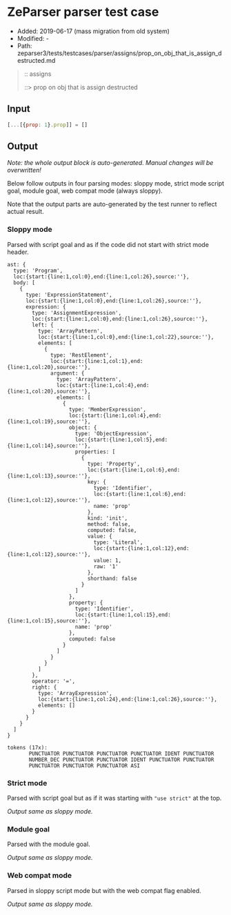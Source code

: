 # ZeParser parser test case

- Added: 2019-06-17 (mass migration from old system)
- Modified: -
- Path: zeparser3/tests/testcases/parser/assigns/prop_on_obj_that_is_assign_destructed.md

> :: assigns
>
> ::> prop on obj that is assign destructed

## Input

`````js
[...[{prop: 1}.prop]] = []
`````

## Output

_Note: the whole output block is auto-generated. Manual changes will be overwritten!_

Below follow outputs in four parsing modes: sloppy mode, strict mode script goal, module goal, web compat mode (always sloppy).

Note that the output parts are auto-generated by the test runner to reflect actual result.

### Sloppy mode

Parsed with script goal and as if the code did not start with strict mode header.

`````
ast: {
  type: 'Program',
  loc:{start:{line:1,col:0},end:{line:1,col:26},source:''},
  body: [
    {
      type: 'ExpressionStatement',
      loc:{start:{line:1,col:0},end:{line:1,col:26},source:''},
      expression: {
        type: 'AssignmentExpression',
        loc:{start:{line:1,col:0},end:{line:1,col:26},source:''},
        left: {
          type: 'ArrayPattern',
          loc:{start:{line:1,col:0},end:{line:1,col:22},source:''},
          elements: [
            {
              type: 'RestElement',
              loc:{start:{line:1,col:1},end:{line:1,col:20},source:''},
              argument: {
                type: 'ArrayPattern',
                loc:{start:{line:1,col:4},end:{line:1,col:20},source:''},
                elements: [
                  {
                    type: 'MemberExpression',
                    loc:{start:{line:1,col:4},end:{line:1,col:19},source:''},
                    object: {
                      type: 'ObjectExpression',
                      loc:{start:{line:1,col:5},end:{line:1,col:14},source:''},
                      properties: [
                        {
                          type: 'Property',
                          loc:{start:{line:1,col:6},end:{line:1,col:13},source:''},
                          key: {
                            type: 'Identifier',
                            loc:{start:{line:1,col:6},end:{line:1,col:12},source:''},
                            name: 'prop'
                          },
                          kind: 'init',
                          method: false,
                          computed: false,
                          value: {
                            type: 'Literal',
                            loc:{start:{line:1,col:12},end:{line:1,col:12},source:''},
                            value: 1,
                            raw: '1'
                          },
                          shorthand: false
                        }
                      ]
                    },
                    property: {
                      type: 'Identifier',
                      loc:{start:{line:1,col:15},end:{line:1,col:15},source:''},
                      name: 'prop'
                    },
                    computed: false
                  }
                ]
              }
            }
          ]
        },
        operator: '=',
        right: {
          type: 'ArrayExpression',
          loc:{start:{line:1,col:24},end:{line:1,col:26},source:''},
          elements: []
        }
      }
    }
  ]
}

tokens (17x):
       PUNCTUATOR PUNCTUATOR PUNCTUATOR PUNCTUATOR IDENT PUNCTUATOR
       NUMBER_DEC PUNCTUATOR PUNCTUATOR IDENT PUNCTUATOR PUNCTUATOR
       PUNCTUATOR PUNCTUATOR PUNCTUATOR ASI
`````

### Strict mode

Parsed with script goal but as if it was starting with `"use strict"` at the top.

_Output same as sloppy mode._

### Module goal

Parsed with the module goal.

_Output same as sloppy mode._

### Web compat mode

Parsed in sloppy script mode but with the web compat flag enabled.

_Output same as sloppy mode._
